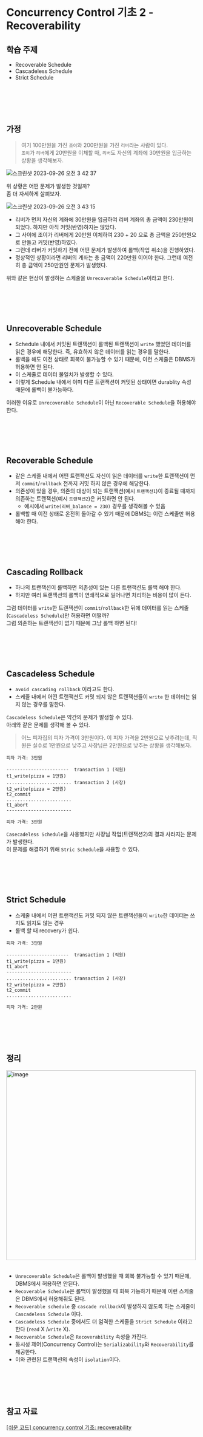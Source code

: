 # Concurrency Control 기초 2 - Recoverability

## 학습 주제
- Recoverable Schedule
- Cascadeless Schedule
- Strict Schedule


<br><br><br><br>

## 가정
> 여기 100만원을 가진 `조이`와 200만원을 가진 `리버`라는 사람이 있다.  
> `조이`가 `리버`에게 20만원을 이체할 때, `리버`도 자신의 계좌에 30만원을 입금하는 상황을 생각해보자.

![스크린샷 2023-09-26 오전 3 42 37](https://github.com/yeonkkk/2023-db-db-deep/assets/88660886/ac7da39a-83c1-425b-831f-d3ee55f60674)

위 상황은 어떤 문제가 발생한 것일까?  
좀 더 자세하게 살펴보자.  

![스크린샷 2023-09-26 오전 3 43 15](https://github.com/yeonkkk/2023-db-db-deep/assets/88660886/6510d510-c95e-4cab-908e-01767ad17288)

- 리버가 먼저 자신의 계좌에 30만원을 입금하여 리버 계좌의 총 금액이 230만원이 되었다. 하지만 아직 커밋(반영)하지는 않았다.
- 그 사이에 조이가 리버에게 20만원 이체하여 230 + 20 으로 총 금액을 250만원으로 만들고 커밋(반영)하였다.
- 그런데 리버가 커밋하기 전에 어떤 문제가 발생하여 롤백(작업 취소)을 진행하였다.
- 정상적인 상황이라면 리버의 계좌는 총 금액이 220만원 이어야 한다. 그런데 여전히 총 금액이 250만원인 문제가 발생했다.  

위와 같은 현상이 발생하는 스케줄을 `Unrecoverable Schedule`이라고 한다.  

<br><br><br><br>
## Unrecoverable Schedule
-  Schedule 내에서 커밋된 트랜잭션이 롤백된 트랜잭션이 `write` 했었던 데이터를 읽은 경우에 해당한다. 즉, 유효하지 않은 데이터를 읽는 경우를 말한다.  
-  롤백을 해도 이전 상태로 회복이 불가능할 수 있기 때문에, 이런 스케줄은 DBMS가 허용하면 안 된다.
-  이 스케줄로 데이터 불일치가 발생할 수 있다.
-  이렇게 Schedule 내에서 이미 다른 트랜잭션이 커밋된 상태이면 durablity 속성 때문에 롤백이 불가능하다.

이러한 이유로 `Unrecoverable Schedule`이 아닌 `Recoverable Schedule`을 허용해야 한다.  

<br><br><br><br>
## Recoverable Schedule
- 같은 스케줄 내에서 어떤 트랜잭션도 자신이 읽은 데이터를 `write`한 트랜잭션이 먼저 `commit`/`rollback` 전까지 커밋 하지 않은 경우에 해당한다. 
- 의존성이 있을 경우, 의존의 대상이 되는 트랜잭션(예시 `트랜잭션1`)이 종료될 때까지 의존하는 트랜잭션(예시 `트랜잭션2`)은 커밋하면 안 된다.
  - 예시에서 `write(리버_balance = 230)` 경우를 생각해볼 수 있음  
- 롤백할 때 이전 상태로 온전히 돌아갈 수 있기 때문에 DBMS는 이런 스케줄만 허용해야 한다.

<br><br><br><br>
## Cascading Rollback
- 하나의 트랜잭션이 롤백하면 의존성이 있는 다른 트랜잭션도 롤백 해야 한다.
- 하지만 여러 트랜잭션의 롤백이 연쇄적으로 일어나면 처리하는 비용이 많이 든다.

그럼 데이터를 `write`한 트랜잭션이 `commit`/`rollback`한 뒤에 데이터를 읽는 스케줄(`Cascadeless Schedule`)만 허용하면 어떨까?  
그럼 의존하는 트랜잭션이 없기 때문에 그냥 롤백 하면 된다!  

<br><br><br><br>
## Cascadeless Schedule 
- `avoid cascading rollback` 이라고도 한다.  
- 스케줄 내에서 어떤 트랜잭션도 커밋 되지 않은 트랜잭션들이 `write` 한 데이터는 읽지 않는 경우를 말한다.  

`Cascadeless Schedule`은 약간의 문제가 발생할 수 있다.  
아래와 같은 문제를 생각해 볼 수 있다.  

> 어느 피자집의 피자 가격이 3만원이다.
> 이 피자 가격을 2만원으로 낮추려는데, 직원은 실수로 1만원으로 낮추고 사장님은 2만원으로 낮추는 상황을 생각해보자.  

```text
피자 가격: 3만원

-----------------------  transaction 1 (직원)
t1_write(pizza = 1만원)
........................ transaction 2 (사장)
t2_write(pizza = 2만원)
t2_commit
........................
t1_abort
------------------------

피자 가격: 3만원
```

`Casecadeless Schedule`을 사용했지만 사장님 작업(트랜잭션2)의 결과 사라지는 문제가 발생한다.  
이 문제를 해결하기 위해 `Stric Schedule`을 사용할 수 있다.  

<br><br><br><br>
## Strict Schedule 
- 스케줄 내에서 어떤 트랜잭션도 커밋 되지 않은 트랜잭션들이 `write`한 데이터는 쓰지도 읽지도 않는 경우
- 롤백 할 때 recovery가 쉽다.  

```text
피자 가격: 3만원

-----------------------  transaction 1 (직원)
t1_write(pizza = 1만원)
t1_abort
------------------------
........................ transaction 2 (사장)
t2_write(pizza = 2만원)
t2_commit
........................

피자 가격: 2만원
```

<br><br><br><br>
## 정리

<img width="500" alt="image" src="https://github.com/yeonkkk/2023-db-db-deep/assets/88660886/82727aa8-7a2f-49bd-b6ff-5158c0a2b29a">  
<br><br>

- `Unrecoverable Schedule`은 롤백이 발생했을 때 회복 불가능할 수  있기 때문에, DBMS에서 허용하면 안된다.
- `Recoverable Schedule`은 롤백이 발생했을 때 회복 가능하기 때문에 이런 스케줄은 DBMS에서 허용해줘도 된다. 
- `Recoverable schedule` 중 `cascade rollback`이 발생하지 않도록 하는 스케줄이 `Cascadeless Schedule` 이다.
- `Cascadeless Schedule` 중에서도 더 엄격한 스케줄을 `Strict Schedule` 이라고 한다 (`read` X /`write` X).
- `Recoverable Schedule`은 `Recoverability` 속성을 가진다.
- 동시성 제어(Concurrency Control)는 `Serializability`와 `Recoverability`를 제공한다.
- 이와 관련된 트랜잭션의 속성이 `isolation`이다.

<br><br><br><br>

## 참고 자료
[[쉬운 코드] concurrency control 기초: recoverability](https://youtu.be/89TZbhmo8zk?si=TidfuP_oQAy-lDmg)
